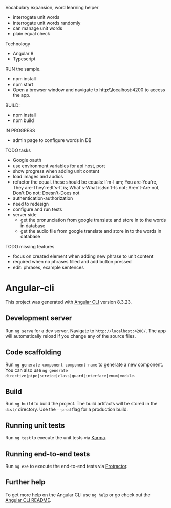 Vocabulary expansion, word learning helper
 - interrogate unit words
 - interrogate unit words randomly
 - can manage unit words
 - plain equal check

Technology
 - Angular 8
 - Typescript
 
RUN the sample.
 -  npm install
 -  npm start
 -  Open a browser window and navigate to http:\\\\localhost:4200 to access the app.

BUILD:
 - npm install
 - npm build
 
IN PROGRESS
 - admin page to configure words in DB
 
TODO tasks
 - Google oauth
 - use environment variables for api host, port
 - show progress when adding unit content
 - load images and audios
 - refactor the equal. these should be equals: I'm-I am; You are-You're, They are-They're;It's-It is; What's-What is;Isn't-Is not; Aren't-Are not, Don't Do not; Doesn't-Does not
 - authentication-authorization
 - need to redesign
 - configure and run tests
 - server side 
   - get the pronunciation from google translate and store in to the words in database
   - get the audio file from google translate and store in to the words in database

TODO missing features
 - focus on created element when adding new phrase to unit content
 - required when no phrases filled and add button pressed
 - edit: phrases, example sentences
   
# Angular-cli

This project was generated with [Angular CLI](https://github.com/angular/angular-cli) version 8.3.23.

## Development server

Run `ng serve` for a dev server. Navigate to `http://localhost:4200/`. The app will automatically reload if you change any of the source files.

## Code scaffolding

Run `ng generate component component-name` to generate a new component. You can also use `ng generate directive|pipe|service|class|guard|interface|enum|module`.

## Build

Run `ng build` to build the project. The build artifacts will be stored in the `dist/` directory. Use the `--prod` flag for a production build.

## Running unit tests

Run `ng test` to execute the unit tests via [Karma](https://karma-runner.github.io).

## Running end-to-end tests

Run `ng e2e` to execute the end-to-end tests via [Protractor](http://www.protractortest.org/).

## Further help

To get more help on the Angular CLI use `ng help` or go check out the [Angular CLI README](https://github.com/angular/angular-cli/blob/master/README.md).
